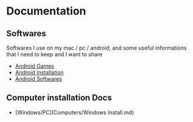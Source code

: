 # Documentation

<!-- START doctoc -->
<!-- END doctoc -->

## Softwares

Softwares I use on my mac / pc / android, and some useful informations that I need to keep and I want to share

- [Android Games](Android/Android_Games.md)
- [Android Installation](Android/Android_Installation.md)
- [Android Softwares](Android/Android_Softwares.md)

## Computer installation Docs

- [Windows/PC](Computers/Windows Install.md)
